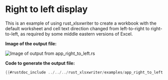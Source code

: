 # Right to left display

This is an example of using rust_xlsxwriter to create a workbook with the
default worksheet and cell text direction changed from left-to-right to
right-to-left, as required by some middle eastern versions of Excel.

**Image of the output file:**

![Image of output from app_right_to_left.rs](../../images/worksheet_set_right_to_left.png)

**Code to generate the output file:**

```rust
{{#rustdoc_include ../../../rust_xlsxwriter/examples/app_right_to_left.rs:7:}}
```